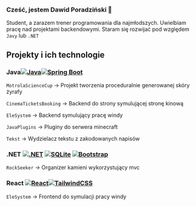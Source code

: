 ### Cześć, jestem Dawid Poradziński 👋

Student, a zarazem trener programowania dla najmłodszych.  Uwielbiam pracę nad projektami backendowymi.
Staram się rozwijać pod względem ``Javy`` lub ``.NET``
## Projekty i ich technologie

### Java[![Java](https://img.shields.io/badge/Java-%23ED8B00.svg?logo=openjdk&logoColor=white)](#)[![Spring Boot](https://img.shields.io/badge/Spring%20Boot-6DB33F?logo=springboot&logoColor=fff)](#)

`MotrolaScienceCup` -> Projekt tworzenia proceduralnie generowanej skóry żyrafy

`CinemaTicketsBooking` -> Backend do strony symulującej stronę kinową

`EleSystem` -> Backend symulujący pracę windy

`JavaPlugins` -> Pluginy do serwera minecraft

`Tekst` -> Wydzielacz tekstu z zakodowanych napisów

### .NET   [![.NET](https://img.shields.io/badge/.NET-512BD4?logo=dotnet&logoColor=fff)](#) [![SQLite](https://img.shields.io/badge/SQLite-%2307405e.svg?logo=sqlite&logoColor=white)](#) [![Bootstrap](https://img.shields.io/badge/Bootstrap-7952B3?logo=bootstrap&logoColor=fff)](#)
`RockSeeker` -> Organizer kamieni wykorzystujący mvc

### React [![React](https://img.shields.io/badge/React-%2320232a.svg?logo=react&logoColor=%2361DAFB)](#)[![TailwindCSS](https://img.shields.io/badge/Tailwind%20CSS-%2338B2AC.svg?logo=tailwind-css&logoColor=white)](#)
`EleSystem` -> Frontend do symulacji pracy windy
